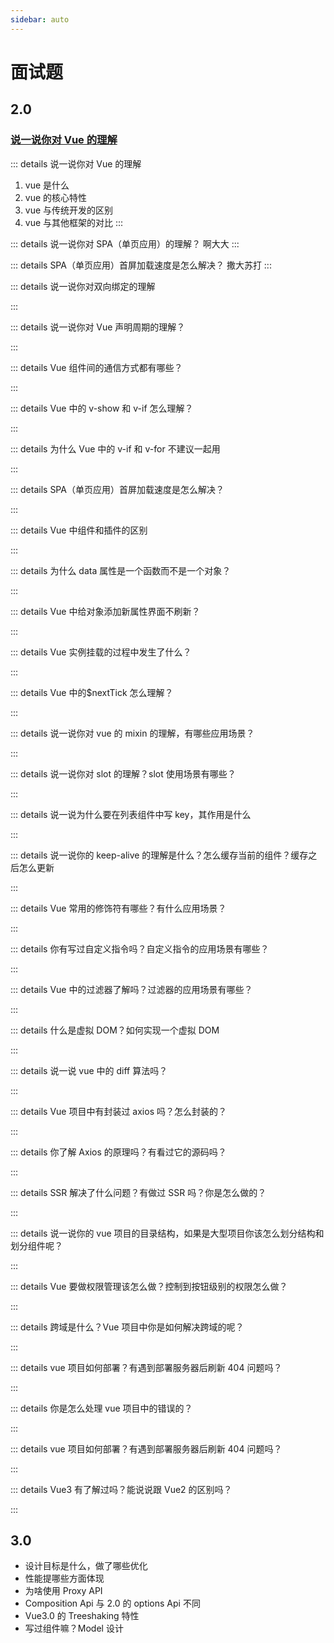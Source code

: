 ```yaml
---
sidebar: auto
---
```


# 面试题

## 2.0

### [说一说你对 Vue 的理解](../面试/说一说你对Vue的理解.md)

::: details 说一说你对 Vue 的理解

1. vue 是什么
2. vue 的核心特性
3. vue 与传统开发的区别
4. vue 与其他框架的对比
   :::

::: details 说一说你对 SPA（单页应用）的理解？
啊大大
:::

::: details SPA（单页应用）首屏加载速度是怎么解决？
撒大苏打
:::

::: details 说一说你对双向绑定的理解

:::

::: details 说一说你对 Vue 声明周期的理解？

:::

::: details Vue 组件间的通信方式都有哪些？

:::

::: details Vue 中的 v-show 和 v-if 怎么理解？

:::

::: details 为什么 Vue 中的 v-if 和 v-for 不建议一起用

:::

::: details SPA（单页应用）首屏加载速度是怎么解决？

:::

::: details Vue 中组件和插件的区别

:::

::: details 为什么 data 属性是一个函数而不是一个对象？

:::

::: details Vue 中给对象添加新属性界面不刷新？

:::

::: details Vue 实例挂载的过程中发生了什么？

:::

::: details Vue 中的\$nextTick 怎么理解？

:::

::: details 说一说你对 vue 的 mixin 的理解，有哪些应用场景？

:::

::: details 说一说你对 slot 的理解？slot 使用场景有哪些？

:::

::: details 说一说为什么要在列表组件中写 key，其作用是什么

:::

::: details 说一说你的 keep-alive 的理解是什么？怎么缓存当前的组件？缓存之后怎么更新

:::

::: details Vue 常用的修饰符有哪些？有什么应用场景？

:::

::: details 你有写过自定义指令吗？自定义指令的应用场景有哪些？

:::

::: details Vue 中的过滤器了解吗？过滤器的应用场景有哪些？

:::

::: details 什么是虚拟 DOM？如何实现一个虚拟 DOM

:::

::: details 说一说 vue 中的 diff 算法吗？

:::

::: details Vue 项目中有封装过 axios 吗？怎么封装的？

:::

::: details 你了解 Axios 的原理吗？有看过它的源码吗？

:::

::: details SSR 解决了什么问题？有做过 SSR 吗？你是怎么做的？

:::

::: details 说一说你的 vue 项目的目录结构，如果是大型项目你该怎么划分结构和划分组件呢？

:::

::: details Vue 要做权限管理该怎么做？控制到按钮级别的权限怎么做？

:::

::: details 跨域是什么？Vue 项目中你是如何解决跨域的呢？

:::

::: details vue 项目如何部署？有遇到部署服务器后刷新 404 问题吗？

:::

::: details 你是怎么处理 vue 项目中的错误的？

:::

::: details vue 项目如何部署？有遇到部署服务器后刷新 404 问题吗？

:::

::: details Vue3 有了解过吗？能说说跟 Vue2 的区别吗？

:::

## 3.0

- 设计目标是什么，做了哪些优化
- 性能提哪些方面体现
- 为啥使用 Proxy API
- Composition Api 与 2.0 的 options Api 不同
- Vue3.0 的 Treeshaking 特性
- 写过组件嘛？Model 设计
